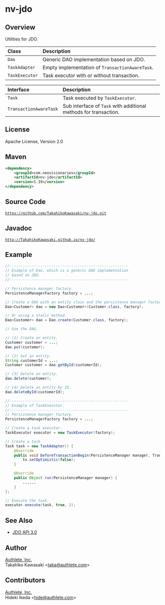 nv-jdo
======

Overview
--------

Utilities for JDO.

| Class          | Description                                     |
|:---------------|:------------------------------------------------|
| `Dao`          | Generic DAO implementation based on JDO.        |
| `TaskAdapter`  | Empty implementation of `TransactionAwareTask`. |
| `TaskExecutor` | Task executor with or without transaction.      |

| Interface              | Description                                                      |
|:-----------------------|:-----------------------------------------------------------------|
| `Task`                 | Task executed by `TaskExecutor`.                                 |
| `TransactionAwareTask` | Sub interface of `Task` with additional methods for transaction. |


License
-------

Apache License, Version 2.0


Maven
-----

```xml
<dependency>
    <groupId>com.neovisionaries</groupId>
    <artifactId>nv-jdo</artifactId>
    <version>1.19</version>
</dependency>
```


Source Code
-----------

  <code>https://github.com/TakahikoKawasaki/nv-jdo.git</code>


Javadoc
-------

  <code>http://TakahikoKawasaki.github.io/nv-jdo/</code>


Example
-------

```java
//------------------------------------------------------
// Example of Dao, which is a generic DAO implementation
// based on JDO.
//------------------------------------------------------

// Persistence manager factory.
PersistenceManagerFactory factory = ...;

// Create a DAO with an entity class and the persistence manager factory.
Dao<Customer> dao = new Dao<Customer>(Customer.class, factory);

// Or using a static method.
Dao<Customer> dao = Dao.create(Customer.class, factory);

// Use the DAO.

// (1) Create an entity.
Customer customer = ...;
dao.put(customer);

// (2) Get an entity.
String customerId = ...;
Customer customer = dao.getById(customerId);

// (3) Delete an entity.
dao.delete(customer);

// (4) Delete an entity by ID.
dao.deleteById(customerId);
```

```java
//------------------------------------------------------
// Example of TaskExecutor.
//------------------------------------------------------
// Persistence manager factory.
PersistenceManagerFactory factory = ...;

// Create a task executor.
TaskExecutor executor = new TaskExecutor(factory);

// Create a task.
Task task = new TaskAdapter() {
    @Override
    public void beforeTransactionBegin(PersistenceManager manager, Transaction tx) {
        tx.setOptimistic(false);
    }

    @Override
    public Object run(PersistenceManager manager) {
        ......
    }
};

// Execute the task.
executor.execute(task, true, 2);
```


See Also
--------

* [JDO API 3.0](http://db.apache.org/jdo/api30/apidocs/index.html)


Author
------

[Authlete, Inc.](https://www.authlete.com/)<br/>
Takahiko Kawasaki &lt;taka@authlete.com&gt;


Contributors
------------

[Authlete, Inc.](https://www.authlete.com/)<br/>
Hideki Ikeda &lt;hide@authlete.com&gt;
